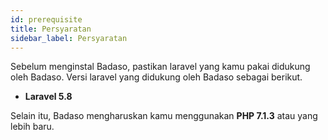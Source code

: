 ```yaml
---
id: prerequisite
title: Persyaratan
sidebar_label: Persyaratan
---
```


Sebelum menginstal Badaso, pastikan laravel yang kamu pakai didukung oleh Badaso. Versi laravel yang didukung oleh Badaso sebagai berikut.

- **Laravel 5.8**

Selain itu, Badaso mengharuskan kamu menggunakan **PHP 7.1.3** atau yang lebih baru.